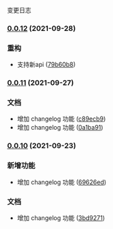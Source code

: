 变更日志
### [0.0.12](https://github.com/clouDr-f2e/rubick/compare/v0.0.11...v0.0.12) (2021-09-28)


### 重构

* 支持新api ([79b60b8](https://github.com/clouDr-f2e/rubick/commit/79b60b89a543773ab05392fd2b90db04ae5020ef))

### [0.0.11](https://github.com/clouDr-f2e/rubick/compare/v0.0.10...v0.0.11) (2021-09-27)


### 文档

* 增加 changelog 功能 ([c89ecb9](https://github.com/clouDr-f2e/rubick/commit/c89ecb9c66607f5d390c564d753bc30bd180bf91))
* 增加 changelog 功能 ([0a1ba91](https://github.com/clouDr-f2e/rubick/commit/0a1ba91792dcf71c64896d9ec26b266e2c9b0355))

### [0.0.10](https://github.com/clouDr-f2e/rubick/compare/v0.0.9...v0.0.10) (2021-09-23)


### 新增功能

* 增加 changelog 功能 ([69626ed](https://github.com/clouDr-f2e/rubick/commit/69626ed69e4a19d6e85388591a5c1273806893f3))


### 文档

* 增加 changelog 功能 ([3bd9271](https://github.com/clouDr-f2e/rubick/commit/3bd927140366da9f4b3a3e6e81cad04d92c76c55))
